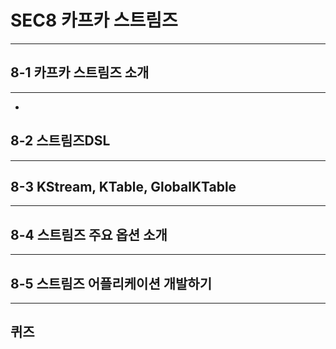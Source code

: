 # SEC8 카프카 스트림즈

---

## 8-1 카프카 스트림즈 소개

---

- 

## 8-2 스트림즈DSL

---

## 8-3 KStream, KTable, GlobalKTable

---

## 8-4 스트림즈 주요 옵션 소개

---

## 8-5 스트림즈 어플리케이션 개발하기

---
## 퀴즈